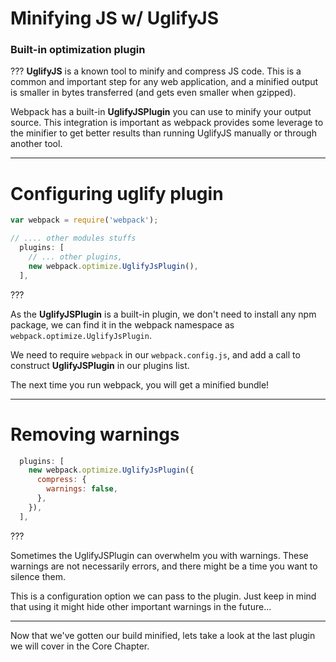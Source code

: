 # Minifying JS w/ UglifyJS

### Built-in optimization plugin

???
__UglifyJS__ is a known tool to minify and compress JS code. This is a common and important step for any web application, and a minified output is smaller in bytes transferred (and gets even smaller when gzipped).

Webpack has a built-in __UglifyJSPlugin__ you can use to minify your output source. This integration is important as webpack provides some leverage to the minifier to get better results than running UglifyJS manually or through another tool.

---

# Configuring uglify plugin

```js
var webpack = require('webpack');

// .... other modules stuffs
  plugins: [
    // ... other plugins,
    new webpack.optimize.UglifyJsPlugin(),
  ],
```
???

As the __UglifyJSPlugin__ is a built-in plugin, we don't need to install any npm package, we can find it in the webpack namespace as `webpack.optimize.UglifyJsPlugin`.

We need to require `webpack` in our `webpack.config.js`, and add a call to construct __UglifyJSPlugin__ in our plugins list.

The next time you run webpack, you will get a minified bundle!

---

# Removing warnings

```js
  plugins: [
    new webpack.optimize.UglifyJsPlugin({
      compress: {
        warnings: false,
      },
    }),
  ],
```

???


Sometimes the UglifyJSPlugin can overwhelm you with warnings. These warnings
are not necessarily errors, and there might be a time you want to silence them.

This is a configuration option we can pass to the plugin.   Just keep in mind that using it might hide other important warnings in the future...

----

Now that we've gotten our build minified, lets take a look at the last plugin we will cover in the Core Chapter.

